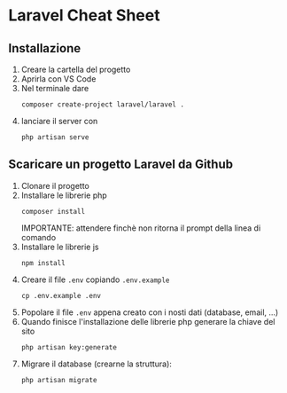 # Laravel Cheat Sheet

## Installazione

1. Creare la cartella del progetto
1. Aprirla con VS Code
1. Nel terminale dare
    ```
    composer create-project laravel/laravel .
    ```
1. lanciare il server con
    ```
    php artisan serve
    ```

## Scaricare un progetto Laravel da Github

1. Clonare il progetto
1. Installare le librerie php
    ```
    composer install
    ```
    IMPORTANTE: attendere finchè non ritorna il prompt della linea di comando
1. Installare le librerie js
    ```
    npm install
    ```
1. Creare il file `.env` copiando `.env.example`
    ```
    cp .env.example .env
    ```
1. Popolare il file `.env` appena creato con i nosti dati (database, email, ...)
1. Quando finisce l'installazione delle librerie php generare la chiave del sito
    ```
    php artisan key:generate
    ```
1. Migrare il database (crearne la struttura):
    ```
    php artisan migrate
    ```
